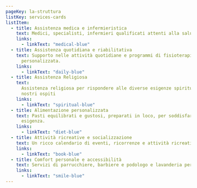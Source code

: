 ```yaml
---
pageKey: la-struttura
listKey: services-cards
listItem:
  - title: Assistenza medica e infermieristica
    text: Medici, specialisti, infermieri qualificati attenti alla salute dei nostri ospiti.
    links:
      - linkText: "medical-blue"
  - title: Assistenza quotidiana e riabilitativa
    text: Supporto nelle attività quotidiane e programmi di fisioterapia
      personalizzata.
    links:
      - linkText: "daily-blue"
  - title: Assistenza Religiosa
    text:
      Assistenza religiosa per rispondere alle diverse esigenze spirituali dei
      nostri ospiti
    links:
      - linkText: "spiritual-blue"
  - title: Alimentazione personalizzata
    text: Pasti equilibrati e gustosi, preparati in loco, per soddisfare ogni
      esigenza.
    links:
      - linkText: "diet-blue"
  - title: Attività ricreative e socializzazione
    text: Un ricco calendario di eventi, ricorrenze e attività ricreative
    links:
      - linkText: "book-blue"
  - title: Comfort personale e accessibilità
    text: Servizi di parrucchiere, barbiere e podologo e lavanderia personalizzata.
    links:
      - linkText: "smile-blue"
---
```

